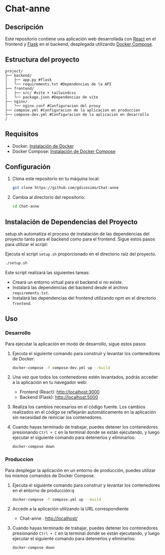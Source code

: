 # Chat-anne

## Descripción

Este repositorio contiene una aplicación web desarrollada con [React](https://reactjs.org/) en el frontend y [Flask](https://flask.palletsprojects.com/) en el backend, desplegada utilizando [Docker Compose](https://docs.docker.com/compose/).

## Estructura del proyecto

~~~
project/
├── backend/
│   ├── app.py #flask
│   └── requirements.txt #Dependencias de la API
├── frontend/
│   ├── src/ #vite + tailwindcss
│   └── package.json #Dependencias de vite
├── nginx/
│   └── nginx.conf #Configuracion del proxy
├── compose.yml #Configuracion de la aplicacion en produccion
├── compose-dev.yml #Configuracion de la aplicacion en desarrollo
/
~~~

## Requisitos

- Docker: [Instalación de Docker](https://docs.docker.com/get-docker/)
- Docker Compose: [Instalación de Docker Compose](https://docs.docker.com/compose/install/)

## Configuración

1. Clona este repositorio en tu máquina local:

   ```bash
   git clone https://github.com/gdicosimo/Chat-anne
   ```

2. Cambia al directorio del repositorio:

   ```bash
   cd Chat-anne
   ```

## Instalación de Dependencias del Proyecto

setup.sh automatiza el proceso de instalación de las dependencias del proyecto tanto para el backend como para el frontend. Sigue estos pasos para utilizar el script:

Ejecuta el script `setup.sh` proporcionado en el directorio raíz del proyecto.

```bash
./setup.sh
```

Este script realizará las siguientes tareas:

- Creará un entorno virtual para el backend si no existe.
- Instalará las dependencias del backend desde el archivo `requirements.txt`.
- Instalará las dependencias del frontend utilizando npm en el directorio `frontend`.

## Uso

### Desarrollo

Para ejecutar la aplicación en modo de desarrollo, sigue estos pasos:

1. Ejecuta el siguiente comando para construir y levantar los contenedores de Docker:

   ```bash
   docker-compose -f compose-dev.yml up --build
   ```

2. Una vez que todos los contenedores estén levantados, podrás acceder a la aplicación en tu navegador web:

   - Frontend (React): [http://localhost:3000](http://localhost:4200)
   - Backend (Flask): [http://localhost:5000](http://localhost:5000)

3. Realiza los cambios necesarios en el código fuente. Los cambios realizados en el código se reflejarán automáticamente en la aplicación sin necesidad de reiniciar los contenedores.

4. Cuando hayas terminado de trabajar, puedes detener los contenedores presionando `Ctrl + C` en la terminal donde se están ejecutando, y luego ejecutar el siguiente comando para detenerlos y eliminarlos:

   ```bash
   docker-compose down
   ```

### Produccion

Para desplegar la aplicación en un entorno de producción, puedes utilizar los mismos comandos de Docker Compose.


1. Ejecuta el siguiente comando para construir y levantar los contenedores en el entorno de producción:q

   ```bash
   docker-compose -f compose.yml up --build
   ```

2. Accede a la aplicación utilizando la URL correspondiente
   - Chat-anne : [http://localhost/](http://localhost/)

3. Cuando hayas terminado de trabajar, puedes detener los contenedores presionando `Ctrl + C` en la terminal donde se están ejecutando, y luego ejecutar el siguiente comando para detenerlos y eliminarlos:

   ```bash
   docker-compose down
   ```
